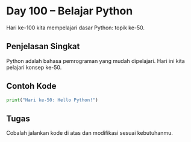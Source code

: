 # Day 100 – Belajar Python

Hari ke-100 kita mempelajari dasar Python: topik ke-50.

## Penjelasan Singkat

Python adalah bahasa pemrograman yang mudah dipelajari. Hari ini kita pelajari konsep ke-50.

## Contoh Kode

```python
print("Hari ke-50: Hello Python!")
```

## Tugas

Cobalah jalankan kode di atas dan modifikasi sesuai kebutuhanmu.
